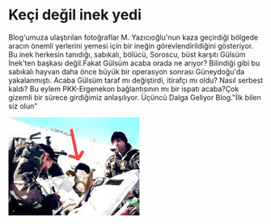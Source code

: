 # Keçi değil inek yedi

Blog'umuza ulaştırılan fotoğraflar M. Yazıcıoğlu'nun kaza geçirdiği
bölgede aracın önemli yerlerini yemesi için bir ineğin
görevlendirildiğini gösteriyor. Bu inek herkesin tanıdığı, sabıkalı,
bölücü, Soroscu, büst karşıtı Gülsüm İnek'ten başkası değil.Fakat
Gülsüm acaba orada ne arıyor? Bilindiği gibi bu sabıkalı hayvan daha
önce büyük bir operasyon sonrası Güneydoğu'da yakalanmıştı. Acaba
Gülsüm taraf mı değiştirdi, itirafçı mı oldu? Nasıl serbest kaldı? Bu
eylem PKK-Ergenekon bağlantısının mı bir ispatı acaba?Çok gizemli bir
sürece girdiğimiz anlaşılıyor. Üçüncü Dalga Geliyor Blog."İlk bilen
siz olun"

![](gulsum-heli.jpeg)
